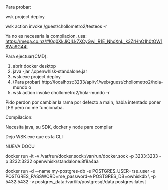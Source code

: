 Para probar:

wsk project deploy

wsk action invoke /guest/chollometro2/testeos -r

Ya no es necesaria la compilacion, usa: https://mega.co.nz/#!0g0XkJiQ!Lk7XCyGwi_R1E_NhoXnL_k3ZrHhO1h0tOW18Wa9G44I

Para ejectuar(CMD):
1. abrir docker desktop
2. java -jar .\openwhisk-standalone.jar
3. wsk.exe project deploy
4. (Para probar) http://localhost:3233/api/v1/web/guest/chollometro2/hola-mundo
o
5. wsk action invoke chollometro2/hola-mundo -r

Pido perdon por cambiar la rama por defecto a main, habia intentado poner LFS pero no me funcionaba.

Compilacion:

Necesita java, su SDK, docker y node para compilar

Dejo WSK.exe que es la CLI


NUEVA DOCU


docker run -it -v /var/run/docker.sock:/var/run/docker.sock -p 3233:3233 -p 3232:3232 openwhisk/standalone:8f8a4aa 


docker run -d --name my-postgres-db -e POSTGRES_USER=rse_user -e POSTGRES_PASSWORD=rse_password-e POSTGRES_DB=owhiskdb \ 
-p 5432:5432 -v postgres_data:/var/lib/postgresql/data postgres:latest